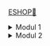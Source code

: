 <a href="https://eshop-ariq.koyeb.app/">ESHOP🔗</a>
<details>
  <summary>Modul 1</summary>

### Reflection 1
Clean code principles dan secure coding practices yang sudah diimplementasikan adalah meaningful naming conventions, single responsibility, dan encapsulation.  
Saya juga menggunakan UUID untuk ID produk dan input validasi yang basic. Prinsip clean code lain seperti Single Responsibility Principle (SRP) juga diimplementasikan. Single Responsibility Principle (SRP) merujuk pada pemisahan tugas antara controller, service, dan repository.

Selain itu, validasi input perlu diperbaiki, terutama untuk parameter `@PathVariable` pada metode `deleteProductPage`, agar ID yang diterima tidak menyebabkan error atau potensi eksploitasi.  
Dari sisi keamanan, juga penting untuk menambahkan token CSRF pada form untuk mencegah serangan CSRF.

### Reflection 2
Menulis unit test memberikan pemahaman lebih dalam tentang bagaimana aplikasi bekerja dan membantu menemukan bug lebih awal. Jumlah unit test dalam satu kelas tergantung pada kompleksitasnya, tetapi idealnya setiap metode publik yang memiliki logika signifikan harus diuji.  
Untuk memastikan bahwa unit test sudah cukup dalam memverifikasi program, kita bisa menggunakan code coverage sebagai ukuran. Namun, meskipun code coverage mencapai 100%, itu tidak berarti kode bebas dari bug, karena masih ada kemungkinan kesalahan logika atau kasus edge yang tidak terdeteksi.

Mengenai pembuatan functional test suite baru, jika prosedur setup dan variabel instance diulang dari `CreateProductFunctionalTest`, maka ada potensi code duplication, yang bisa menurunkan kualitas kode dan menyulitkan pemeliharaan.  
Sebagai perbaikan, sebaiknya kita menggunakan kelas abstrak atau utilitas bersama untuk menangani setup yang berulang, sehingga functional test suite lebih terstruktur dan mudah diperluas. Dengan cara ini, kode menjadi lebih bersih, mudah dibaca, dan lebih mudah dirawat dalam jangka panjang.

</details>
<details>
  <summary>Modul 2</summary>

### Reflection 1

#### Code quality issue:
- Document empty method body: ada method setup yang empty dan tidak ada dokumentasinya. Fix: tambah komen dokumentasi pada method.
- JUnit test method name: ada nama method yang tidak menggunakan camel case pada JUnit test. Fix: ubah nama method mengikuti camel case.
- Utility class has non-private constructor: `EshopApplication` hanya memiliki static method dan dihimbau menjadikannya utility class. Ini adalah false positive karena class `EshopApplication` mengandung method `main` yang menjadi entry point untuk aplikasi spring boot. Fix: ignore.
- Unnecessary modifier: modifier `public` yang tidak perlu pada interface. Fix: delete modifier `public` tersebut.
- Unused import: ada import yang tidak digunakan. Fix: delete import tersebut.
### Reflection 2
Menurut saya, implementasi workflow sekarang bisa dikatakan cukup untuk memenuhi definisi Continuous Integration and Continuous Deployment atau CI/CD.
#### Continuous Integration:
- Automated Testing: Workflow menjalankan unit test untuk setiap push dan pull request.
- Static Code Analysis: Workflow menggunakan PMD untuk menganalisis code quality dan security vulnerabilities.
- Security Checks: Workflow menggunakan Scorecard analysis yang memastikan supply-chain security dengan mengevaluasi dependencies dan konfigurasi.
##### Continuous Deployment:
- Automated Deployment: Menggunakan Koyeb deployment dilakukan setiap kali ada update pada `main` branch.
</details>